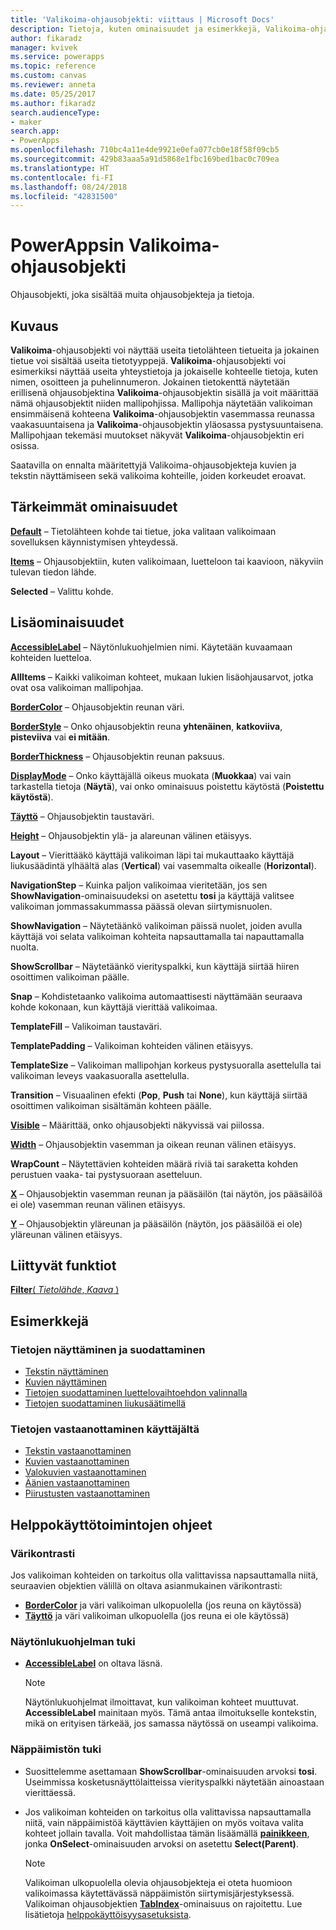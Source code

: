 ```yaml
---
title: 'Valikoima-ohjausobjekti: viittaus | Microsoft Docs'
description: Tietoja, kuten ominaisuudet ja esimerkkejä, Valikoima-ohjausobjektista
author: fikaradz
manager: kvivek
ms.service: powerapps
ms.topic: reference
ms.custom: canvas
ms.reviewer: anneta
ms.date: 05/25/2017
ms.author: fikaradz
search.audienceType:
- maker
search.app:
- PowerApps
ms.openlocfilehash: 710bc4a11e4de9921e0efa077cb0e18f58f09cb5
ms.sourcegitcommit: 429b83aaa5a91d5868e1fbc169bed1bac0c709ea
ms.translationtype: HT
ms.contentlocale: fi-FI
ms.lasthandoff: 08/24/2018
ms.locfileid: "42831500"
---
```

# <a name="gallery-control-in-powerapps"></a>PowerAppsin Valikoima-ohjausobjekti
Ohjausobjekti, joka sisältää muita ohjausobjekteja ja tietoja.

## <a name="description"></a>Kuvaus
**Valikoima**-ohjausobjekti voi näyttää useita tietolähteen tietueita ja jokainen tietue voi sisältää useita tietotyyppejä. **Valikoima**-ohjausobjekti voi esimerkiksi näyttää useita yhteystietoja ja jokaiselle kohteelle tietoja, kuten nimen, osoitteen ja puhelinnumeron. Jokainen tietokenttä näytetään erillisenä ohjausobjektina **Valikoima**-ohjausobjektin sisällä ja voit määrittää nämä ohjausobjektit niiden mallipohjissa. Mallipohja näytetään valikoiman ensimmäisenä kohteena **Valikoima**-ohjausobjektin vasemmassa reunassa vaakasuuntaisena ja **Valikoima**-ohjausobjektin yläosassa pystysuuntaisena. Mallipohjaan tekemäsi muutokset näkyvät **Valikoima**-ohjausobjektin eri osissa.

Saatavilla on ennalta määritettyjä Valikoima-ohjausobjekteja kuvien ja tekstin näyttämiseen sekä valikoima kohteille, joiden korkeudet eroavat.

## <a name="key-properties"></a>Tärkeimmät ominaisuudet
**[Default](properties-core.md)** – Tietolähteen kohde tai tietue, joka valitaan valikoimaan sovelluksen käynnistymisen yhteydessä.

**[Items](properties-core.md)** – Ohjausobjektiin, kuten valikoimaan, luetteloon tai kaavioon, näkyviin tulevan tiedon lähde.

**Selected** – Valittu kohde.

## <a name="additional-properties"></a>Lisäominaisuudet
**[AccessibleLabel](properties-accessibility.md)** – Näytönlukuohjelmien nimi. Käytetään kuvaamaan kohteiden luetteloa.

**AllItems** – Kaikki valikoiman kohteet, mukaan lukien lisäohjausarvot, jotka ovat osa valikoiman mallipohjaa.

**[BorderColor](properties-color-border.md)** – Ohjausobjektin reunan väri.

**[BorderStyle](properties-color-border.md)** – Onko ohjausobjektin reuna **yhtenäinen**, **katkoviiva**, **pisteviiva** vai **ei mitään**.

**[BorderThickness](properties-color-border.md)** – Ohjausobjektin reunan paksuus.

**[DisplayMode](properties-core.md)** – Onko käyttäjällä oikeus muokata (**Muokkaa**) vai vain tarkastella tietoja (**Näytä**), vai onko ominaisuus poistettu käytöstä (**Poistettu käytöstä**).

**[Täyttö](properties-color-border.md)** – Ohjausobjektin taustaväri.

**[Height](properties-size-location.md)** – Ohjausobjektin ylä- ja alareunan välinen etäisyys.

**Layout** – Vierittääkö käyttäjä valikoiman läpi tai mukauttaako käyttäjä liukusäädintä ylhäältä alas (**Vertical**) vai vasemmalta oikealle (**Horizontal**).

**NavigationStep** – Kuinka paljon valikoimaa vieritetään, jos sen **ShowNavigation**-ominaisuudeksi on asetettu **tosi** ja käyttäjä valitsee valikoiman jommassakummassa päässä olevan siirtymisnuolen.

**ShowNavigation** – Näytetäänkö valikoiman päissä nuolet, joiden avulla käyttäjä voi selata valikoiman kohteita napsauttamalla tai napauttamalla nuolta.

**ShowScrollbar** – Näytetäänkö vierityspalkki, kun käyttäjä siirtää hiiren osoittimen valikoiman päälle.

**Snap** – Kohdistetaanko valikoima automaattisesti näyttämään seuraava kohde kokonaan, kun käyttäjä vierittää valikoimaa.

**TemplateFill** – Valikoiman taustaväri.

**TemplatePadding** – Valikoiman kohteiden välinen etäisyys.

**TemplateSize** – Valikoiman mallipohjan korkeus pystysuoralla asettelulla tai valikoiman leveys vaakasuoralla asettelulla.

**Transition** – Visuaalinen efekti (**Pop**, **Push** tai **None**), kun käyttäjä siirtää osoittimen valikoiman sisältämän kohteen päälle.

**[Visible](properties-core.md)** – Määrittää, onko ohjausobjekti näkyvissä vai piilossa.

**[Width](properties-size-location.md)** – Ohjausobjektin vasemman ja oikean reunan välinen etäisyys.

**WrapCount** – Näytettävien kohteiden määrä riviä tai saraketta kohden perustuen vaaka- tai pystysuoraan asetteluun.

**[X](properties-size-location.md)** – Ohjausobjektin vasemman reunan ja pääsäilön (tai näytön, jos pääsäilöä ei ole) vasemman reunan välinen etäisyys.

**[Y](properties-size-location.md)** – Ohjausobjektin yläreunan ja pääsäilön (näytön, jos pääsäilöä ei ole) yläreunan välinen etäisyys.

## <a name="related-functions"></a>Liittyvät funktiot
[**Filter**( *Tietolähde*, *Kaava* )](../functions/function-filter-lookup.md)

## <a name="examples"></a>Esimerkkejä
### <a name="show-and-filter-data"></a>Tietojen näyttäminen ja suodattaminen
* [Tekstin näyttäminen](control-text-box.md#show-data-in-a-gallery)
* [Kuvien näyttäminen](control-image.md#show-a-set-of-images-from-a-data-source)
* [Tietojen suodattaminen luettelovaihtoehdon valinnalla](control-drop-down.md#example)
* [Tietojen suodattaminen liukusäätimellä](control-slider.md#example)

### <a name="get-data-from-the-user"></a>Tietojen vastaanottaminen käyttäjältä
* [Tekstin vastaanottaminen](control-text-input.md#collect-data)
* [Kuvien vastaanottaminen](control-add-picture.md#add-images-to-an-image-gallery-control)
* [Valokuvien vastaanottaminen](control-camera.md#example)
* [Äänien vastaanottaminen](control-microphone.md#example)
* [Piirustusten vastaanottaminen](control-pen-input.md#create-a-set-of-images)


## <a name="accessibility-guidelines"></a>Helppokäyttötoimintojen ohjeet
### <a name="color-contrast"></a>Värikontrasti
Jos valikoiman kohteiden on tarkoitus olla valittavissa napsauttamalla niitä, seuraavien objektien välillä on oltava asianmukainen värikontrasti:
* **[BorderColor](properties-color-border.md)** ja väri valikoiman ulkopuolella (jos reuna on käytössä)
* **[Täyttö](properties-color-border.md)** ja väri valikoiman ulkopuolella (jos reuna ei ole käytössä)

### <a name="screen-reader-support"></a>Näytönlukuohjelman tuki
* **[AccessibleLabel](properties-accessibility.md)** on oltava läsnä.

    > [!NOTE]
  > Näytönlukuohjelmat ilmoittavat, kun valikoiman kohteet muuttuvat. **AccessibleLabel** mainitaan myös. Tämä antaa ilmoitukselle kontekstin, mikä on erityisen tärkeää, jos samassa näytössä on useampi valikoima.

### <a name="keyboard-support"></a>Näppäimistön tuki
* Suosittelemme asettamaan **ShowScrollbar**-ominaisuuden arvoksi **tosi**. Useimmissa kosketusnäyttölaitteissa vierityspalkki näytetään ainoastaan vierittäessä.
* Jos valikoiman kohteiden on tarkoitus olla valittavissa napsauttamalla niitä, vain näppäimistöä käyttävien käyttäjien on myös voitava valita kohteet jollain tavalla. Voit mahdollistaa tämän lisäämällä **[painikkeen](control-button.md)**, jonka **OnSelect**-ominaisuuden arvoksi on asetettu **Select(Parent)**.

    > [!NOTE]
  > Valikoiman ulkopuolella olevia ohjausobjekteja ei oteta huomioon valikoimassa käytettävässä näppäimistön siirtymisjärjestyksessä. Valikoiman ohjausobjektien **[TabIndex](properties-accessibility.md)**-ominaisuus on rajoitettu. Lue lisätietoja [helppokäyttöisyysasetuksista](properties-accessibility.md).
